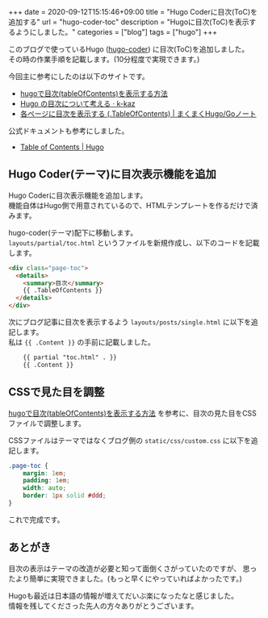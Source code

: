 +++ 
date = 2020-09-12T15:15:46+09:00
title = "Hugo Coderに目次(ToC)を追加する"
url = "hugo-coder-toc"
description = "Hugoに目次(ToC)を表示するようにしました。"
categories = ["blog"]
tags = ["hugo"]
+++

このブログで使っているHugo ([hugo-coder](https://github.com/luizdepra/hugo-coder))
に目次(ToC)を追加しました。  
その時の作業手順を記載します。(10分程度で実現できます。)

今回主に参考にしたのは以下のサイトです。

- [hugoで目次(tableOfContents)を表示する方法](https://note.mokuzine.net/hugo-toc/)
- [Hugo の目次について考える · k-kaz](https://k-kaz-git.github.io/post/hugo-custom-tableofcontents/#400%E5%AD%97%E6%9C%AA%E6%BA%80%E3%81%AE%E5%A0%B4%E5%90%88%E3%81%AF%E7%9B%AE%E6%AC%A1%E3%82%92%E5%87%BA%E3%81%95%E3%81%AA%E3%81%84)
- [各ページに目次を表示する (.TableOfContents) | まくまくHugo/Goノート](https://maku77.github.io/hugo/template/table-of-contents.html#%E3%83%86%E3%83%B3%E3%83%97%E3%83%AC%E3%83%BC%E3%83%88%E3%81%AE%E8%A8%98%E8%BF%B0%E6%96%B9%E6%B3%95v060%E4%BB%A5%E9%99%8D)

公式ドキュメントも参考にしました。

- [Table of Contents | Hugo](https://gohugo.io/content-management/toc/#template-example-toc-partial)

## Hugo Coder(テーマ)に目次表示機能を追加

Hugo Coderに目次表示機能を追加します。  
機能自体はHugo側で用意されているので、HTMLテンプレートを作るだけで済みます。

hugo-coder(テーマ)配下に移動します。  
`layouts/partial/toc.html` というファイルを新規作成し、以下のコードを記載します。

```html
<div class="page-toc">
  <details>
    <summary>目次</summary>
    {{ .TableOfContents }}
  </details>
</div>  
```

次にブログ記事に目次を表示するよう `layouts/posts/single.html` に以下を追記します。  
私は `{{ .Content }}` の手前に記載しました。

```html
    {{ partial "toc.html" . }}
    {{ .Content }}
```

## CSSで見た目を調整

[hugoで目次(tableOfContents)を表示する方法](https://note.mokuzine.net/hugo-toc/)
を参考に、目次の見た目をCSSファイルで調整します。  

CSSファイルはテーマではなくブログ側の `static/css/custom.css` に以下を追記します。

```css
.page-toc {
    margin: 1em;
    padding: 1em;
    width: auto;
    border: 1px solid #ddd;
}
```

これで完成です。

## あとがき

目次の表示はテーマの改造が必要と知って面倒くさがっていたのですが、
思ったより簡単に実現できました。(もっと早くにやっていればよかったです。)  

Hugoも最近は日本語の情報が増えてだいぶ楽になったなと感じました。  
情報を残してくださった先人の方々ありがとうございます。
